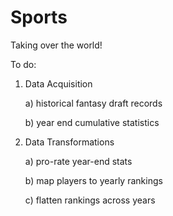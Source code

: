 Sports
======

Taking over the world!

To do:

  1) Data Acquisition
  
      a) historical fantasy draft records
      
      b) year end cumulative statistics
      
  
  2) Data Transformations
  
      a) pro-rate year-end stats
      
      b) map players to yearly rankings
      
      c) flatten rankings across years
